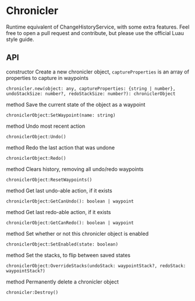 # Chronicler
Runtime equivalent of ChangeHistoryService, with some extra features. Feel free to open a pull request and contribute, but please use the official Luau style guide.

## API
constructor Create a new chronicler object, `captureProperties` is an array of properties to capture in waypoints
```
chronicler.new(object: any, captureProperties: {string | number}, undoStackSize: number?, redoStackSize: number?): chroniclerObject 
```

method Save the current state of the object as a waypoint
```
chroniclerObject:SetWaypoint(name: string) 
```
method Undo most recent action
```
chroniclerObject:Undo()
```
method Redo the last action that was undone
```
chroniclerObject:Redo()
```
method Clears history, removing all undo/redo waypoints
```
chroniclerObject:ResetWaypoints()
```
method Get last undo-able action, if it exists
```
chroniclerObject:GetCanUndo(): boolean | waypoint
```
method Get last redo-able action, if it exists
```
chroniclerObject:GetCanRedo(): boolean | waypoint
```
method Set whether or not this chronicler object is enabled
```
chroniclerObject:SetEnabled(state: boolean)
```
method Set the stacks, to flip between saved states
```
chroniclerObject:OverrideStacks(undoStack: waypointStack?, redoStack: waypointStack?)
```
method Permanently delete a chronicler object
```
chronicler:Destroy()
```
